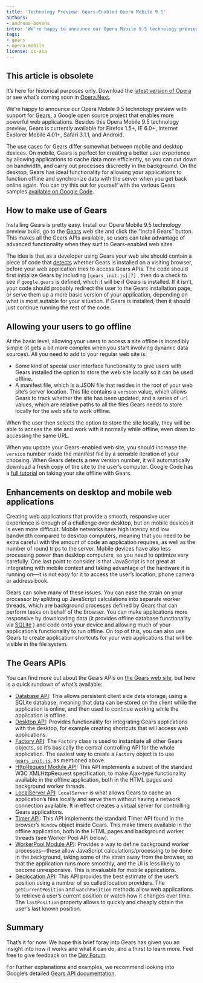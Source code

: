 ```yaml
---
title: 'Technology Preview: Gears-Enabled Opera Mobile 9.5'
authors:
- andreas-bovens
intro: 'We’re happy to announce our Opera Mobile 9.5 technology preview with support for [Gears](http://gears.google.com/), a Google open source project that enables more powerful web applications. Besides this Opera Mobile 9.5 technology preview, Gears is currently available for Firefox 1.5+, IE 6.0+, Internet Explorer Mobile 4.01+, Safari 3.1.1, and Android.'
tags:
- gears
- opera-mobile
license: os-asa
---
```


## This article is obsolete

It’s here for historical purposes only. Download the [latest version of Opera][1] or see what’s coming soon in [Opera.Next][2].

[1]: http://www.opera.com/browser/
[2]: http://www.opera.com/browser/next/

We’re happy to announce our Opera Mobile 9.5 technology preview with support for [Gears][3], a Google open source project that enables more powerful web applications. Besides this Opera Mobile 9.5 technology preview, Gears is currently available for Firefox 1.5+, IE 6.0+, Internet Explorer Mobile 4.01+, Safari 3.1.1, and Android.

[3]: http://gears.google.com/

The use cases for Gears differ somewhat between mobile and desktop devices. On mobile, Gears is perfect for creating a better user experience by allowing applications to cache data more efficiently, so you can cut down on bandwidth, and carry out processes discreetly in the background. On the desktop, Gears has ideal functionality for allowing your applications to function offline and synchronize data with the server when you get back online again. You can try this out for yourself with the various Gears samples [available on Google Code][4].

[4]: http://code.google.com/intl/enb/apis/gears/sample.html

## How to make use of Gears

Installing Gears is pretty easy. Install our Opera Mobile 9.5 technology preview build, go to the [Gears][5] web site and click the “Install Gears” button. This makes all the Gears APIs available, so users can take advantage of advanced functionality when they surf to Gears-enabled web sites.

[5]: http://gears.google.com/

The idea is that as a developer using Gears your web site should contain a piece of code that [detects][6] whether Gears is installed on a visiting browser, before your web application tries to access Gears APIs. The code should first initialize Gears by including `[gears_init.js][7]` , then do a check to see if `google.gears` is defined, which it will be if Gears is installed. If it isn’t, your code should probably redirect the user to the Gears installation page, or serve them up a more basic version of your application, depending on what is most suitable for your situation. If Gears is installed, then it should just continue running the rest of the code.

[6]: http://code.google.com/apis/gears/design.html#detecting
[7]: http://code.google.com/apis/gears/tools.html#gears_init

## Allowing your users to go offline

At the basic level, allowing your users to access a site offline is incredibly simple (it gets a bit more complex when you start involving dynamic data sources). All you need to add to your regular web site is:

- Some kind of special user interface functionality to give users with Gears installed the option to store the web site locally so it can be used offline.
- A manifest file, which is a JSON file that resides in the root of your web site’s server location. This file contains a `version` value, which allows Gears to track whether the site has been updated, and a series of `url` values, which are relative paths to all the files Gears needs to store locally for the web site to work offline.

When the user then selects the option to store the site locally, they will be able to access the site and work with it normally while offline, even down to accessing the same URL.

When you update your Gears-enabled web site, you should increase the `version` number inside the manifest file by a sensible iteration of your choosing. When Gears detects a new version number, it will automatically download a fresh copy of the site to the user’s computer. Google Code has a [full tutorial][8] on taking your site offline with Gears.

[8]: http://code.google.com/apis/gears/tutorial.html

## Enhancements on desktop and mobile web applications

Creating web applications that provide a smooth, responsive user experience is enough of a challenge over desktop, but on mobile devices it is even more difficult. Mobile networks have high latency and low bandwidth compared to desktop computers, meaning that you need to be extra careful with the amount of code an application requires, as well as the number of round trips to the server. Mobile devices have also less processing power than desktop computers, so you need to optimize very carefully. One last point to consider is that JavaScript is not great at integrating with mobile context and taking advantage of the hardware it is running on—it is not easy for it to access the user’s location, phone camera or address book.

Gears can solve many of these issues. You can ease the strain on your processor by splitting up JavaScript calculations into separate worker threads, which are background processes defined by Gears that can perform tasks on behalf of the browser. You can make applications more responsive by downloading data (it provides offline database functionality via [SQLite][9] ) and code onto your device and allowing much of your application’s functionality to run offline. On top of this, you can also use Gears to create application shortcuts for your web applications that will be visible in the file system.

[9]: http://www.sqlite.org/

## The Gears APIs

You can find more out about the Gears APIs on [the Gears web site][10], but here is a quick rundown of what’s available:

[10]: http://code.google.com/apis/gears/api_summary.html

- [Database API][11]: This allows persistent client side data storage, using a SQLite database, meaning that data can be stored on the client while the application is online, and then used to continue working while the application is offline.
- [Desktop API][12]: Provides functionality for integrating Gears applications with the desktop, for example creating shortcuts that will access web applications.
- [Factory API][13]: The `Factory` class is used to instantiate all other Gears objects, so it’s basically the central controlling API for the whole application. The easiest way to create a `Factory` object is to use [` gears_init.js `][14], as mentioned above.
- [HttpRequest Module API][15]: This API implements a subset of the standard W3C XMLHttpRequest specification, to make Ajax-type functionality available in the offline application, both in the HTML pages and background worker threads.
- [LocalServer API][16]: `LocalServer` is what allows Gears to cache an application’s files locally and serve them without having a network connection available. It in effect creates a virtual server for controlling Gears applications.
- [Timer API][17]: This API implements the standard Timer API found in the browser’s `Window` object inside Gears. This make timers available in the offline application, both in the HTML pages and background worker threads (see Worker Pool API below).
- [WorkerPool Module API][18]: Provides a way to define background worker processes—these allow JavaScript calculations/processing to be done in the background, taking some of the strain away from the browser, so that the application runs more smoothly, and the UI is less likely to become unresponsive. This is invaluable for mobile applications.
- [Geolocation API][19]: This API provides the best estimate of the user’s position using a number of so called location providers. The `getCurrentPosition` and `watchPosition` methods allow web applications to retrieve a user’s current position or watch how it changes over time. The `lastPosition` property allows to quickly and cheaply obtain the user’s last known position.

[11]: http://code.google.com/apis/gears/api_database.html
[12]: http://code.google.com/apis/gears/api_desktop.html
[13]: http://code.google.com/apis/gears/api_factory.html
[14]: http://code.google.com/apis/gears/tools.html#gears_init
[15]: http://code.google.com/apis/gears/api_httprequest.html
[16]: http://code.google.com/apis/gears/api_localserver.html
[17]: http://code.google.com/apis/gears/api_timer.html
[18]: http://code.google.com/apis/gears/api_workerpool.html
[19]: http://code.google.com/intl/ja/apis/gears/api_geolocation.html

## Summary

That’s it for now. We hope this brief foray into Gears has given you an insight into how it works and what it can do, and a thirst to learn more. Feel free to give feedback on the [Dev Forum][20].

[20]: http://my.opera.com/community/forums/forum.dml?id=3590

For further explanations and examples, we recommend looking into Google’s detailed [Gears API documentation][21].

[21]: http://code.google.com/intl/ja/apis/gears/design.html
